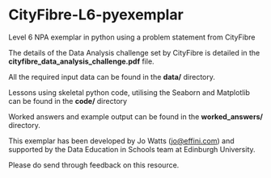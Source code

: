 # CityFibre-L6-pyexemplar
Level 6 NPA exemplar in python using a problem statement from CityFibre

The details of the Data Analysis challenge set by CityFibre is detailed in the **cityfibre\_data\_analysis_challenge.pdf** file.

All the required input data can be found in the **data/** directory.

Lessons using skeletal python code, utilising the Seaborn and Matplotlib can be found in the **code/** directory

Worked answers and example output can be found in the **worked_answers/** directory.

This exemplar has been developed by Jo Watts (jo@effini.com) and supported by the Data Education in Schools team at Edinburgh University.

Please do send through feedback on this resource.

